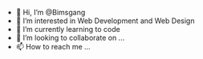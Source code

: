 - 👋 Hi, I’m @Bimsgang
- 👀 I’m interested in Web Development and Web Design
- 🌱 I’m currently learning to code
- 💞️ I’m looking to collaborate on ...
- 📫 How to reach me ...

<!---
Bimsgang/Bimsgang is a ✨ special ✨ repository because its `README.md` (this file) appears on your GitHub profile.
You can click the Preview link to take a look at your changes.
--->
